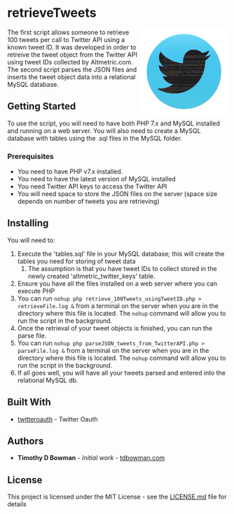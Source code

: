 # retrieveTweets

<img align="right" style="float: right; width: 200px;" src="image/github-twitterAPI-logo.png" />
The first script allows someone to retrieve 100 tweets per call to Twitter API using a known tweet ID. It was developed in order to retreive the tweet object from the Twitter API using tweet IDs collected by Altmetric.com. The second script parses the JSON files and inserts the tweet object data into a relational MySQL database.

## Getting Started
To use the script, you will need to have both PHP 7.x and MySQL installed and running on a web server. You will also need to create a MySQL database with tables using the .sql files in the MySQL folder.

### Prerequisites
- You need to have PHP v7.x installed.
- You need to have the latest version of MySQL installed
- You need Twitter API keys to access the Twitter API
- You will need space to store the JSON files on the server (space size depends on number of tweets you are retrieving)

## Installing
You will need to:
1. Execute the 'tables.sql' file in your MySQL database; this will create the tables you need for storing of tweet data
    1. The assumption is that you have tweet IDs to collect stored in the newly created 'altmetric_twitter_keys' table.
2. Ensure you have all the files installed on a web server where you can execute PHP
3. You can run `nohup php retrieve_100Tweets_usingTweetID.php > retrieveFile.log &` from a terminal on the server when you are in the directory where this file is located.  The `nohup` command will allow you to run the script in the background.
4. Once the retrieval of your tweet objects is finished, you can run the parse file.
5. You can run `nohup php parseJSON_tweets_from_TwitterAPI.php > parseFile.log &` from a terminal on the server when you are in the directory where this file is located. The `nohup` command will allow you to run the script in the background.
6. If all goes well, you will have all your tweets parsed and entered into the relational MySQL db.


## Built With

* [twitteroauth](https://github.com/abraham/twitteroauth) - Twitter Oauth


## Authors

* **Timothy D Bowman** - *Initial work* - [tdbowman.com](https://www.tdbowman.com/)


## License

This project is licensed under the MIT License - see the [LICENSE.md](LICENSE.md) file for details

